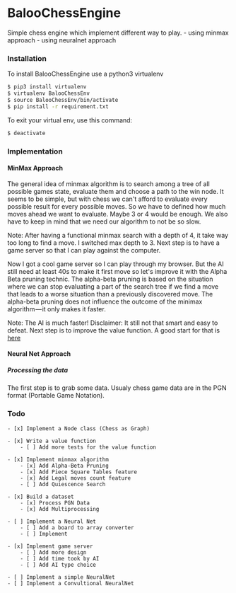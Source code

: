 # BalooChessEngine

Simple chess engine which implement different way to play.
    - using minmax approach
    - using neuralnet approach


### Installation
To install BalooChessEngine use a python3 virtualenv
```sh
$ pip3 install virtualenv
$ virtualenv BalooChessEnv
$ source BalooChessEnv/bin/activate
$ pip install -r requirement.txt
```

To exit your virtual env, use this command:
```sh
$ deactivate
```

### Implementation

#### MinMax Approach

The general idea of minmax algorithm is to search among a tree of all possible games state,
evaluate them and choose a path to the win node. It seems to be simple, but with chess
we can't afford to evaluate every possible result for every possible moves. So we have to
defined how much moves ahead we want to evaluate. Maybe 3 or 4 would be enough. We also
have to keep in mind that we need our algorithm to not be so slow.

Note:
    After having a functional minmax search with a depth of 4, it take way too long to find a move.
    I switched max depth to 3. Next step is to have a game server so that I can
    play against the computer.

Now I got a cool game server so I can play through my browser. But the AI still need at least 40s to make
it first move so let's improve it with the Alpha Beta pruning technic. The alpha-beta pruning is based on
the situation where we can stop evaluating a part of the search tree if we find a move that leads to a
worse situation than a previously discovered move. The alpha-beta pruning does not
influence the outcome of the minimax algorithm — it only makes it faster.

Note:
    The AI is much faster! Disclaimer: It still not that smart and easy to defeat.
    Next step is to improve the value function. A good start for that is [here](https://www.chessprogramming.org/Simplified_Evaluation_Function)


#### Neural Net Approach

##### Processing the data
The first step is to grab some data. Usualy chess game data are in the PGN format (Portable Game Notation).




### Todo

    - [x] Implement a Node class (Chess as Graph)

    - [x] Write a value function
        - [ ] Add more tests for the value function

    - [x] Implement minmax algorithm
        - [x] Add Alpha-Beta Pruning
        - [x] Add Piece Square Tables feature
        - [x] Add Legal moves count feature
        - [ ] Add Quiescence Search

    - [x] Build a dataset
        - [x] Process PGN Data
        - [x] Add Multiprocessing

    - [ ] Implement a Neural Net
        - [ ] Add a board to array converter
        - [ ] Implement

    - [x] Implement game server
        - [ ] Add more design
        - [ ] Add time took by AI
        - [ ] Add AI type choice

    - [ ] Implement a simple NeuralNet
    - [ ] Implement a Convultional NeuralNet

